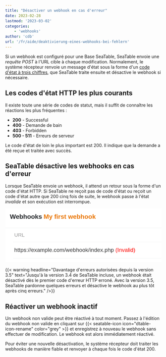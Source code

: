 ```yaml
---
title: "Désactiver un webhook en cas d'erreur"
date: 2023-02-28
lastmod: '2023-03-02'
categories:
    - 'webhooks'
author: 'cdb'
url: '/fr/aide/deaktivierung-eines-webhooks-bei-fehlern'
---
```


Si un webhook est configuré pour une Base SeaTable, SeaTable envoie une _requête POST_ à l'URL cible à chaque modification. Normalement, le système récepteur renvoie un message d'état sous la forme d'un [code d'état à trois chiffres](https://en.wikipedia.org/wiki/List_of_HTTP_status_codes), que SeaTable traite ensuite et désactive le webhook si nécessaire.

## Les codes d'état HTTP les plus courants

Il existe toute une série de codes de statut, mais il suffit de connaître les réactions les plus fréquentes :

- **200** - Successful
- **400** - Demande de bain
- **403** - Forbidden
- **500 - 511** - Erreurs de serveur

Le code d'état de loin le plus important est 200. Il indique que la demande a été reçue et traitée avec succès.

## SeaTable désactive les webhooks en cas d'erreur

Lorsque SeaTable envoie un webhook, il attend un retour sous la forme d'un code d'état HTTP. Si SeaTable ne reçoit pas de code d'état ou reçoit un code d'état autre que 200 cinq fois de suite, le webhook passe à l'état _invalide_ et son exécution est interrompue.

![Hoc Web non valide](images/invalid-webhook.png)

{{< warning headline="Davantage d'erreurs autorisées depuis la version 3.5" text="Jusqu'à la version 3.4 de SeaTable incluse, un webhook était désactivé dès le premier code d'erreur HTTP erroné. Avec la version 3.5, SeaTable pardonne quelques erreurs et désactive le webhook au plus tôt après cinq erreurs." />}}

## Réactiver un webhook inactif

Un webhook non valide peut être réactivé à tout moment. Passez à l'édition du webhook non valide en cliquant sur {{< seatable-icon icon="dtable-icon-rename" color="grey" >}} et enregistrez à nouveau le webhook sans effectuer de modification. Le webhook est alors immédiatement réactivé.

Pour éviter une nouvelle désactivation, le système récepteur doit traiter les webhooks de manière fiable et renvoyer à chaque fois le code d'état 200.
